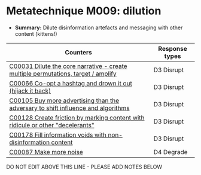 # Metatechnique M009: dilution

* **Summary:** Dilute disinformation artefacts and messaging with other content (kittens!)


| Counters | Response types |
| -------- | -------------- |
| [C00031 Dilute the core narrative - create multiple permutations, target / amplify](../counters/C00031.md) | D3 Disrupt |
| [C00066 Co-opt a hashtag and drown it out (hijack it back)](../counters/C00066.md) | D3 Disrupt |
| [C00105 Buy more advertising than the adversary to shift influence and algorithms](../counters/C00105.md) | D3 Disrupt |
| [C00128 Create friction by marking content with ridicule or other "decelerants"](../counters/C00128.md) | D3 Disrupt |
| [C00178 Fill information voids with non-disinformation content](../counters/C00178.md) | D3 Disrupt |
| [C00087 Make more noise](../counters/C00087.md) | D4 Degrade |



DO NOT EDIT ABOVE THIS LINE - PLEASE ADD NOTES BELOW